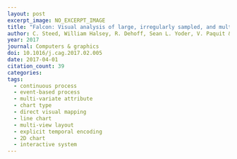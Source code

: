 ```yaml
---
layout: post
excerpt_image: NO_EXCERPT_IMAGE
title: "Falcon: Visual analysis of large, irregularly sampled, and multivariate time series data in additive manufacturing"
author: C. Steed, William Halsey, R. Dehoff, Sean L. Yoder, V. Paquit & Sarah Powers
year: 2017
journal: Computers & graphics
doi: 10.1016/j.cag.2017.02.005
date: 2017-04-01
citation_count: 39
categories:
tags:
  - continuous process
  - event-based process
  - multi-variate attribute
  - chart type
  - direct visual mapping
  - line chart
  - multi-view layout
  - explicit temporal encoding
  - 2D chart
  - interactive system
---
```

